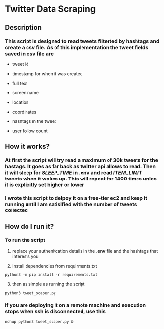 # Twitter Data Scraping

## Description

### This script is designed to read tweets filterted by hashtags and create a csv file. As of this implementation the tweet fields saved in csv file are

* tweet id

* timestamp for when it was created

* full text

* screen name

* location

* coordinates

* hashtags in the tweet

* user follow count

## How it works?

### At first the script will try read a maximum of 30k tweets for the hastags. It goes as far back as twitter api allows to read. Then it will sleep for *SLEEP_TIME* in **.env** and read *ITEM_LIMIT* tweets when it wakes up. This will repeat for 1400 times unles it is explicitly set higher or lower

### I wrote this script to delpoy it on a free-tier ec2 and keep it running until I am satisified with the number of tweets collected

## How do I run it?

### To run the script

1. replace your authenitcation details in the **.env** file and the hashtags that interests you

2. install dependencies from requirments.txt

```shell
python3 -m pip install -r requirements.txt 
```

3. then as simple as running the script

```shell
python3 tweet_scaper.py 
```

### if you are deploying it on a remote machine and execution stops when ssh is disconnected, use this

```shell
nohup python3 tweet_scaper.py &
```
